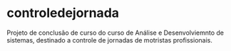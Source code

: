 # controledejornada
Projeto de conclusão de curso do curso de Análise e Desenvolviemnto de sistemas, destinado a controle de jornadas de motristas profissionais.
